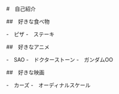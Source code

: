 #　自己紹介


##　好きな食べ物

-　ピザ
-　ステーキ


##　好きなアニメ

-　SAO
-　ドクターストーン
-　ガンダムOO

##　好きな映画

-　カーズ
-　オーディナルスケール
